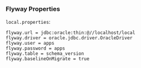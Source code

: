 ### Flyway Properties 

`local.properties`:

    flyway.url = jdbc:oracle:thin:@//localhost/local
    flyway.driver = oracle.jdbc.driver.OracleDriver
    flyway.user = apps
    flyway.password = apps
    flyway.table = schema_version
    flyway.baselineOnMigrate = true